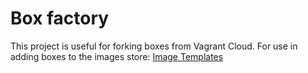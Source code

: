 # Box factory

This project is useful for forking boxes from Vagrant Cloud. For use in adding boxes to the images store: [Image Templates](https://github.com/hayeseoin/homelab-resources-images)
